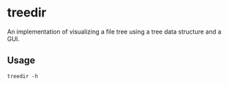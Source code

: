 # treedir
An implementation of visualizing a file tree using a tree data structure and a GUI.

## Usage
```
treedir -h

```
